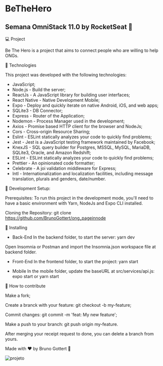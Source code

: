 # BeTheHero
## Semana OmniStack 11.0 by RocketSeat 🚀

💻 Project

Be The Hero is a project that aims to connect people who are willing to help ONGs.

🚀 Technologies

This project was developed with the following technologies:

- JavaScript;
- Node.js - Build the server;
- ReactJs - A JavaScript library for building user interfaces;
- React Native - Native Development Mobile;
- Expo - Deploy and quickly iterate on native Android, iOS, and web apps;
- SQLite3 - DB Connector;
- Express - Router of the Application;
- Nodemon - Process Manager used in the development;
- Axios - Promise based HTTP client for the browser and NodeJs;
- Cors - Cross-origin Resource Sharing;
- Eslint - ESLint statically analyzes your code to quickly find problems;
- Jest - Jest is a JavaScript testing framework maintained by Facebook;
- KnexJS - SQL query builder for Postgres, MSSQL, MySQL, MariaDB, SQLite3, Oracle, and Amazon Redshift;
- ESLint - ESLint statically analyzes your code to quickly find problems;
- Prettier - An opinionated code formatter;
- Celebrate - A joi validation middleware for Express;
- Intl - Internationalization and localization facilities, including message translation, plurals and genders, date/number.

🔖 Development Setup:

Prerequisites: To run this project in the development mode, you'll need to have a basic environment with Yarn, NodeJs and Expo CLI installed.

Cloning the Repository: git clone https://github.com/BrunoGottert/ong_pageinnode

🔖 Installing
 - Back-End
In the backend folder, to start the server: yarn dev

Open Insomnia or Postman and import the Insomnia.json workspace file at backend folder.

- Front-End
In the frontend folder, to start the project: yarn start

- Mobile
In the mobile folder, update the baseURL at src/services/api.js: expo start or yarn start

🤔 How to contribute

Make a fork;

Create a branck with your feature: git checkout -b my-feature;

Commit changes: git commit -m 'feat: My new feature';

Make a push to your branch: git push origin my-feature.

After merging your receipt request to done, you can delete a branch from yours.

Made with ♥ by Bruno Gottert 👋 

![projeto](https://github.com/BrunoGottert/ong_pageinnode/blob/master/frontend/src/assets/projeto.png)
